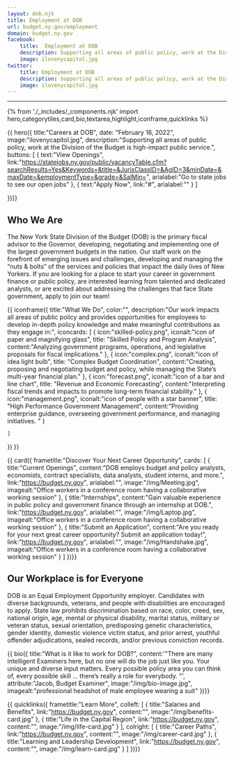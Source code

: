 ```yaml
---
layout: dob.njk
title: Employment at DOB
url: budget.ny.gov/employment
domain: budget.ny.gov
facebook:
    title:  Employment at DOB
    description: Supporting all areas of public policy, work at the Division of the Budget is high-impact public service
    image: ilovenycapitol.jpg
twitter:
    title: Employment at DOB
    description: Supporting all areas of public policy, work at the Division of the Budget is high-impact public service
    image: ilovenycapitol.jpg
---
```

---
{% from './_includes/_components.njk' import hero,categorytiles,card,bio,textarea,highlight,iconframe,quicklinks  %}
                   
{{ hero({ 
    title:"Careers at DOB",
    date: "February 16, 2022",
    image:"ilovenycapitol.jpg",
    description:"Supporting all areas of public policy, work at the Division of the Budget is high-impact public service.",
    buttons: [
        {
            text:"View Openings",
            link:"https://statejobs.ny.gov/public/vacancyTable.cfm?searchResults=Yes&Keywords=&title=&JurisClassID=&AgID=3&minDate=&maxDate=&employmentType=&grade=&SalMin=",
            arialabel:"Go to state jobs to see our open jobs"
        },
        {
            text:"Apply Now",
            link:"#",
            arialabel:""
        }
    ]

})}}

<section class="nysds-textarea my-14 w-11/12 max-w-7xl flex flex-col justify-center m-auto">
<!-- frame heading -->
<h2 class="nysds-text-36 font-extrabold text-center mb-4 w-full text-black">Who We Are</h2>
<p>The New York State Division of the Budget (DOB) is the primary fiscal advisor to the Governor, developing, negotiating and implementing one of the largest government budgets in the nation. Our staff work on the forefront of emerging issues and challenges, developing and managing the “nuts & bolts” of the services and policies that impact the daily lives of New Yorkers. If you are looking for a place to start your career in government finance or public policy, are interested learning from talented and dedicated analysts, or are excited about addressing the challenges that face State government, apply to join our team!</p>
</section>

{{ iconframe({
    title:"What We Do",
    color:"",
    description:"Our work impacts all areas of public policy and provides opportunities for employees to develop in-depth policy knowledge and make meaningful contributions as they engage in:",
    iconcards: [
        {
            icon:"skilled-policy.png",
            iconalt:"icon of paper and magnifying glass",
            title: "Skilled Policy and Program Analysis",
            content:"Analyzing government programs, operations, and legislative proposals for fiscal implications."
        },
        {
            icon:"complex.png",
            iconalt:"icon of idea light bulb",
            title: "Complex Budget Coordination",
            content:"Creating, proposing and negotiating budget and policy, while managing the
State’s multi-year financial plan."
        },
        {
            icon:"forecast.png",
            iconalt:"icon of a bar and line chart",
            title: "Revenue and Economic Forecasting",
            content:"Interpreting fiscal trends and impacts to promote long-term financial stability."
        },
        {
            icon:"management.png",
            iconalt:"icon of people with a star banner",
            title: "High Performance Government Management",
            content:"Providing enterprise guidance, overseeing government performance, and managing initiatives.  "
        }

    ]
})
}}






{{ card({ 
    frametitle:"Discover Your Next Career Opportunity",
    cards: [
        {
           title:"Current Openings",
           content:"DOB employs budget and policy analysts, economists, contract specialists, data analysts, student interns, and more.",
           link:"https://budget.ny.gov",
           arialabel:"",
           image:"/img/Meeting.jpg",
           imagealt:"Office workers in a conference room having a collaborative working session"
        },
        {
           title:"Internships",
           content:"Gain valuable experience in public policy and government finance through an internship at DOB.",
           link:"https://budget.ny.gov",
           arialabel:"",
           image:"/img/Laptop.jpg",
           imagealt:"Office workers in a conference room having a collaborative working session"
        },
        {
           title:"Submit an Application",
           content:"Are you ready for your next great career opportunity? Submit an application today!",
           link:"https://budget.ny.gov",
           arialabel:"",
           image:"/img/Handshake.jpg",
           imagealt:"Office workers in a conference room having a collaborative working session"
        }
    ]
})}}


<section class="nysds-textarea my-14 w-11/12 max-w-7xl flex flex-col justify-center m-auto">
<!-- frame heading -->
<h2 class="nysds-text-36 font-extrabold text-center mb-4 w-full text-black">Our Workplace is for Everyone</h2>
<p>DOB is an Equal Employment Opportunity employer. Candidates with diverse backgrounds, veterans, and people with disabilities are encouraged to apply. State law prohibits discrimination based on race, color, creed, sex, national origin, age, mental or physical disability, marital status, military or veteran status, sexual orientation, predisposing genetic characteristics, gender identity, domestic violence victim status, and prior arrest, youthful offender adjudications, sealed records, and/or previous conviction records.</p>
</section>


{{ bio({
    title:"What is it like to work for DOB?",
    content:'"There are many intelligent Examiners here, but no one will do the job just like you. Your unique and diverse input matters. Every possible policy area you can think of, every possible skill … there’s really a role for everybody. "',
    attribute:"Jacob, Budget Examiner",
    image:"/img/bio-image.jpg",
    imagealt:"professional headshot of male employee wearing a suit"
})}}


{{ quicklinks({ 
    frametitle:"Learn More",
    colleft: [
        {
            title:"Salaries and Benefits",
            link:"https://budget.ny.gov",
            content:"",
            image:"/img/benefits-card.jpg"
        },
        {
            title:"Life in the Capital Region",
            link:"https://budget.ny.gov",
            content:"",
            image:"/img/life-card.jpg"
        }
    ],
    colright: [
        {
            title:"Career Paths",
            link:"https://budget.ny.gov",
            content:"",
            image:"/img/career-card.jpg"
        },
        {
            title:"Learning and Leadership Development",
            link:"https://budget.ny.gov",
            content:"",
            image:"/img/learn-card.jpg"
        }
    ]
})}}